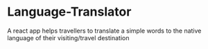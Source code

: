 # Language-Translator
A react app helps travellers to translate a simple words to the native language of their visiting/travel destination
